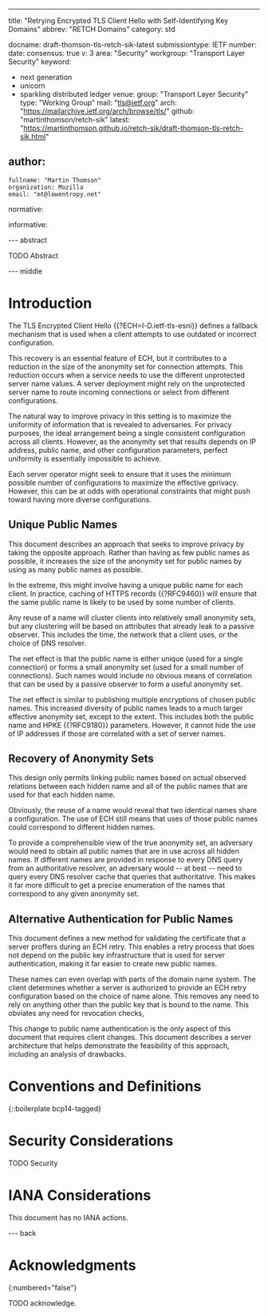 ---
title: "Retrying Encrypted TLS Client Hello with Self-Identifying Key Domains"
abbrev: "RETCH Domains"
category: std

docname: draft-thomson-tls-retch-sik-latest
submissiontype: IETF
number:
date:
consensus: true
v: 3
area: "Security"
workgroup: "Transport Layer Security"
keyword:
 - next generation
 - unicorn
 - sparkling distributed ledger
venue:
  group: "Transport Layer Security"
  type: "Working Group"
  mail: "tls@ietf.org"
  arch: "https://mailarchive.ietf.org/arch/browse/tls/"
  github: "martinthomson/retch-sik"
  latest: "https://martinthomson.github.io/retch-sik/draft-thomson-tls-retch-sik.html"

author:
 -
    fullname: "Martin Thomson"
    organization: Mozilla
    email: "mt@lowentropy.net"

normative:

informative:


--- abstract

TODO Abstract


--- middle

# Introduction

The TLS Encrypted Client Hello {{?ECH=I-D.ietf-tls-esni}}
defines a fallback mechanism
that is used when a client attempts to use
outdated or incorrect configuration.

This recovery is an essential feature of ECH,
but it contributes to a reduction in the size of
the anonymity set for connection attempts.
This reduction occurs when a service needs to use
the different unprotected server name values.
A server deployment might rely on the unprotected server name
to route incoming connections
or select from different configurations.

The natural way to improve privacy in this setting is
to maximize the uniformity of information
that is revealed to adversaries.
For privacy purposes,
the ideal arrangement being
a single consistent configuration
across all clients.
However, as the anonymity set that results
depends on IP address, public name, and
other configuration parameters,
perfect uniformity is essentially impossible to achieve.

Each server operator might seek
to ensure that it uses the minimum possible
number of configurations to maximize the effective gprivacy.
However, this can be at odds with operational constraints
that might push toward having more diverse configurations.

## Unique Public Names

This document describes an approach that seeks
to improve privacy by taking the opposite approach.
Rather than having as few public names as possible,
it increases the size of the anonymity set
for public names
by using as many public names as possible.

In the extreme,
this might involve having a unique public name for each client.
In practice,
caching of HTTPS records {{?RFC9460}}
will ensure that the same public name
is likely to be used by some number of clients.

Any reuse of a name will cluster clients into relatively small
anonymity sets,
but any clustering will be based on attributes
that already leak to a passive observer.
This includes the time, the network that a client uses,
or the choice of DNS resolver.

The net effect is that the public name
is either unique (used for a single connection)
or forms a small anonymity set (used for a small number of connections).
Such names would include no obvious means of correlation
that can be used by a passive observer
to form a useful anonymity set.

The net effect is similar to publishing
multiple encryptions of chosen public names.
This increased diversity of public names
leads to a much larger effective anonymity set,
except to the extent.
This includes both the public name and HPKE {{?RFC9180}} parameters.
However, it cannot hide the use of IP addresses
if those are correlated with a set of server names.


## Recovery of Anonymity Sets

This design only permits linking public names
based on actual observed relations
between each hidden name
and all of the public names that are used for that each hidden name.

Obviously, the reuse of a name
would reveal that two identical names share a configuration.
The use of ECH still means that uses of those public names
could correspond to different hidden names.

To provide a comprehensible view of the true anonymity set,
an adversary would need to obtain all public names
that are in use across all hidden names.
If different names are provided in response to every DNS query
from an authoritative resolver,
an adversary would --
at best --
need to query every DNS resolver cache that queries that authoritative.
This makes it far more difficult
to get a precise enumeration of the names that correspond
to any given anonymity set.


## Alternative Authentication for Public Names

This document defines a new method
for validating the certificate that a server proffers
during an ECH retry.
This enables a retry process that does not
depend on the public key infrastructure
that is used for server authentication,
making it far easier to create new public names.

These names can even overlap with
parts of the domain name system.
The client determines
whether a server is authorized to provide
an ECH retry configuration
based on the choice of name alone.
This removes any need to rely on anything other than
the public key that is bound to the name.
This obviates any need for revocation checks,

This change to public name authentication
is the only aspect of this document that requires
client changes.
This document describes a server architecture
that helps demonstrate the feasibility of this approach,
including an analysis of drawbacks.


# Conventions and Definitions

{::boilerplate bcp14-tagged}


# Security Considerations

TODO Security


# IANA Considerations

This document has no IANA actions.


--- back

# Acknowledgments
{:numbered="false"}

TODO acknowledge.

